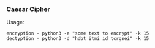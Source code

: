 ### Caesar Cipher
Usage:
```
encryption - python3 -e "some text to encrypt" -k 15
dectyption - python3 -d "hdbt itmi id tcrgnei" -k 15
```
